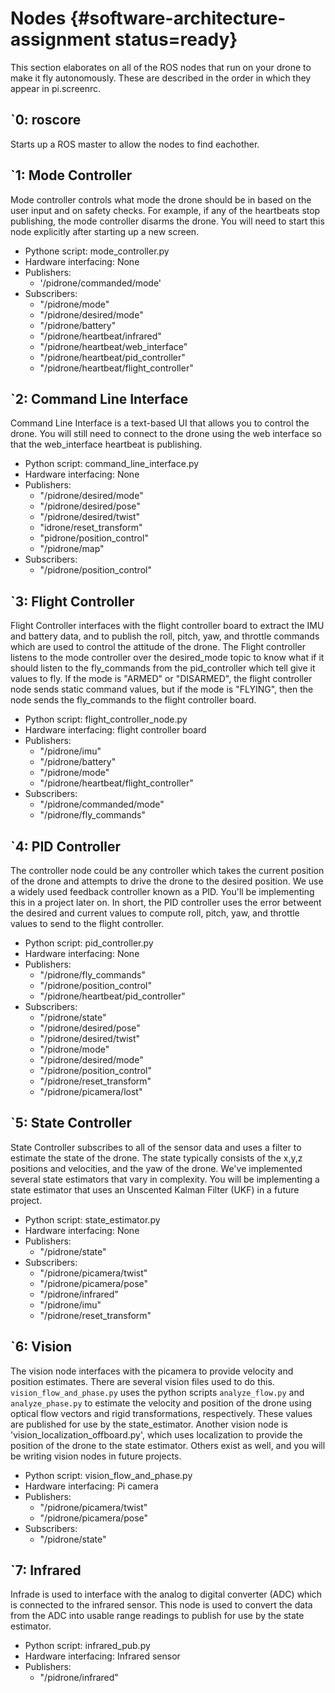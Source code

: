 # Nodes {#software-architecture-assignment status=ready}

This section elaborates on all of the ROS nodes that run on your drone to make it fly autonomously. These are described in the order in which they appear in pi.screenrc.

## \`0: roscore
Starts up a ROS master to allow the nodes to find eachother.

## \`1: Mode Controller
Mode controller controls what mode the drone should be in based on the user input and on safety checks. For example, if any of the heartbeats stop publishing, the mode controller disarms the drone. You will need to start this node explicitly after starting up a new screen.

* Pythone script: mode_controller.py
* Hardware interfacing: None
* Publishers:
    * '/pidrone/commanded/mode'
* Subscribers:
    * "/pidrone/mode"
    * "/pidrone/desired/mode"
    * "/pidrone/battery"
    * "/pidrone/heartbeat/infrared"
    * "/pidrone/heartbeat/web_interface"
    * "/pidrone/heartbeat/pid_controller"
    * "/pidrone/heartbeat/flight_controller"

## \`2: Command Line Interface
Command Line Interface is a text-based UI that allows you to control the drone. You will still need to connect to the drone using the web interface so that the web_interface heartbeat is publishing.

* Python script: command_line_interface.py
* Hardware interfacing: None
* Publishers:
    * "/pidrone/desired/mode"
    * "/pidrone/desired/pose"
    * "/pidrone/desired/twist"
    * "idrone/reset_transform"
    * "pidrone/position_control"
    * "/pidrone/map"
* Subscribers:
    * "/pidrone/position_control"

## \`3: Flight Controller
Flight Controller interfaces with the flight controller board to extract the IMU and battery data, and to publish the roll, pitch, yaw, and throttle commands which are used to control the attitude of the drone. The Flight controller listens to the mode controller over the desired_mode topic to know what if it should listen to the fly_commands from the pid_controller which tell give it values to fly. If the mode is "ARMED" or "DISARMED", the flight controller node sends static command values, but if the mode is "FLYING", then the node sends the fly_commands to the flight controller board.

* Python script: flight_controller_node.py
* Hardware interfacing: flight controller board
* Publishers:
    * "/pidrone/imu"
    * "/pidrone/battery"
    * "/pidrone/mode"
    * "/pidrone/heartbeat/flight_controller"
* Subscribers:
    * "/pidrone/commanded/mode"
    * "/pidrone/fly_commands"

## \`4: PID Controller
The controller node could be any controller which takes the current position of the drone and attempts to drive the drone to the desired position. We use a widely used feedback controller known as a PID. You'll be implementing this in a project later on. In short, the PID controller uses the error betweent the desired and current values to compute roll, pitch, yaw, and throttle values to send to the flight controller.

* Python script: pid_controller.py
* Hardware interfacing: None
* Publishers:
    * "/pidrone/fly_commands"
    * "/pidrone/position_control"
    * "/pidrone/heartbeat/pid_controller"
* Subscribers:
    * "/pidrone/state"
    * "/pidrone/desired/pose"
    * "/pidrone/desired/twist"
    * "/pidrone/mode"
    * "/pidrone/desired/mode"
    * "/pidrone/position_control"
    * "/pidrone/reset_transform"
    * "/pidrone/picamera/lost"

## \`5: State Controller
State Controller subscribes to all of the sensor data and uses a filter to estimate the state of the drone. The state typically consists of the x,y,z positions and velocities, and the yaw of the drone. We've implemented several state estimators that vary in complexity. You will be implementing a state estimator that uses an Unscented Kalman Filter (UKF) in a future project.

* Python script: state_estimator.py
* Hardware interfacing: None
* Publishers:
    * "/pidrone/state"
* Subscribers:
    * "/pidrone/picamera/twist"
    * "/pidrone/picamera/pose"
    * "/pidrone/infrared"
    * "/pidrone/imu"
    * "/pidrone/reset_transform"

## \`6: Vision
The vision node interfaces with the picamera to provide velocity and position estimates. There are several vision files used to do this. `vision_flow_and_phase.py` uses the python scripts `analyze_flow.py` and `analyze_phase.py` to estimate the velocity and position of the drone using optical flow vectors and rigid transformations, respectively. These values are published for use by the state_estimator. Another vision node is 'vision_localization_offboard.py', which uses localization to provide the position of the drone to the state estimator. Others exist as well, and you will be writing vision nodes in future projects.

* Python script: vision_flow_and_phase.py
* Hardware interfacing: Pi camera
* Publishers:
    * "/pidrone/picamera/twist"
    * "/pidrone/picamera/pose"
* Subscribers:
    * "/pidrone/state"

## \`7: Infrared
Infrade is used to interface with the analog to digital converter (ADC) which is connected to the infrared sensor. This node is used to convert the data from the ADC into usable range readings to publish for use by the state estimator.

* Python script: infrared_pub.py
* Hardware interfacing: Infrared sensor
* Publishers:
    * "/pidrone/infrared"

